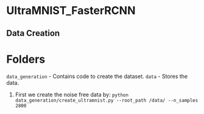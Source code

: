 # UltraMNIST_FasterRCNN

## Data Creation
# Folders
`data_generation` - Contains code to create the dataset.
`data` - Stores the data. 

1. First we create the noise free data by:
    `python data_generation/create_ultramnist.py --root_path /data/ --n_samples 2800`
    
